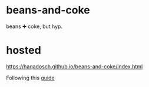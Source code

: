 # beans-and-coke
beans ➕ coke, but hyp.

# hosted

https://haqadosch.github.io/beans-and-coke/index.html 

Following this [guide](https://create-react-app.dev/docs/deployment/#step-1-add-homepage-to-packagejson)